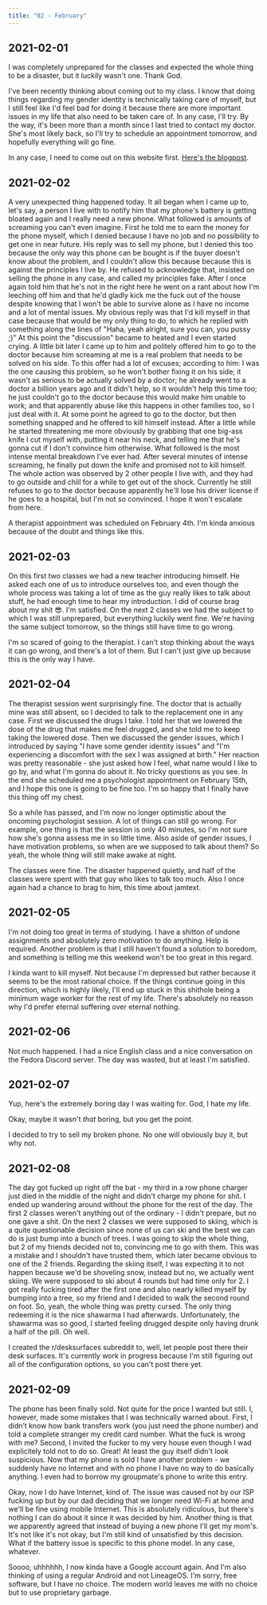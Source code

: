 ```yaml
---
title: "02 - February"
---
```


## 2021-02-01

I was completely unprepared for the classes and expected the whole
thing to be a disaster, but it luckily wasn't one. Thank God.

I've been recently thinking about coming out to my class. I know that
doing things regarding my gender identity is technically taking care
of myself, but I still feel like I'd feel bad for doing it because
there are more important issues in my life that also need to be taken
care of. In any case, I'll try. By the way, it's been more than a
month since I last tried to contact my doctor. She's most likely back,
so I'll try to schedule an appointment tomorrow, and hopefully
everything will go fine.

In any case, I need to come out on this website first. [Here's the
blogpost].

[Here's the blogpost]: /blog/coming-out/

## 2021-02-02

A very unexpected thing happened today. It all began when I came up
to, let's say, a person I live with to notify him that my phone's
battery is getting bloated again and I really need a new phone. What
followed is amounts of screaming you can't even imagine. First he told
me to earn the money for the phone myself, which I denied because I
have no job and no possibility to get one in near future. His reply
was to sell my phone, but I denied this too because the only way this
phone can be bought is if the buyer doesn't know about the problem,
and I couldn't allow this because because this is against the
principles I live by. He refused to acknowledge that, insisted on
selling the phone in any case, and called my principles fake. After I
once again told him that he's not in the right here he went on a rant
about how I'm leeching off him and that he'd gladly kick me the fuck
out of the house despite knowing that I won't be able to survive alone
as I have no income and a lot of mental issues. My obvious reply was
that I'd kill myself in that case because that would be my only thing
to do, to which he replied with something along the lines of "Haha,
yeah alright, sure you can, you pussy ;)" At this point the
"discussion" became to heated and I even started crying. A little bit
later I came up to him and politely offered him to go to the doctor
because him screaming at me is a real problem that needs to be solved
on his side. To this offer had a lot of excuses; according to him: I
was the one causing this problem, so he won't bother fixing it on his
side; it wasn't as serious to be actually solved by a doctor; he
already went to a doctor a billion years ago and it didn't help, so it
wouldn't help this time too; he just couldn't go to the doctor because
this would make him unable to work; and that apparently abuse like
this happens in other families too, so I just deal with it. At some
point he agreed to go to the doctor, but then something snapped and he
offered to kill himself instead. After a little while he started
threatening me more obviously by grabbing that one big-ass knife I cut
myself with, putting it near his neck, and telling me that he's gonna
cut if I don't convince him otherwise. What followed is the most
intense mental breakdown I've ever had. After several minutes of
intense screaming, he finally put down the knife and promised not to
kill himself. The whole action was observed by 2 other people I live
with, and they had to go outside and chill for a while to get out of
the shock. Currently he still refuses to go to the doctor because
apparently he'll lose his driver license if he goes to a hospital, but
I'm not so convinced. I hope it won't escalate from here.

A therapist appointment was scheduled on February 4th. I'm kinda
anxious because of the doubt and things like this.

## 2021-02-03

On this first two classes we had a new teacher introducing himself. He
asked each one of us to introduce ourselves too, and even though the
whole process was taking a lot of time as the guy really likes to talk
about stuff, he had enough time to hear my introduction. I did of
course brag about my shit 😎. I'm satisfied. On the next 2 classes we
had the subject to which I was still unprepared, but everything
luckily went fine. We're having the same subject tomorrow, so the
things still have time to go wrong.

I'm so scared of going to the therapist. I can't stop thinking about
the ways it can go wrong, and there's a lot of them. But I can't just
give up because this is the only way I have.

## 2021-02-04

The therapist session went surprisingly fine. The doctor that is
actually mine was still absent, so I decided to talk to the
replacement one in any case. First we discussed the drugs I take. I
told her that we lowered the dose of the drug that makes me feel
drugged, and she told me to keep taking the lowered dose. Then we
discussed the gender issues, which I introduced by saying "I have some
gender identity issues" and "I'm experiencing a discomfort with the
sex I was assigned at birth." Her reaction was pretty reasonable - she
just asked how I feel, what name would I like to go by, and what I'm
gonna do about it. No tricky questions as you see. In the end she
scheduled me a psychologist appointment on February 15th, and I hope
this one is going to be fine too. I'm so happy that I finally have
this thing off my chest.

So a while has passed, and I'm now no longer optimistic about the
oncoming psychologist session. A lot of things can still go wrong. For
example, one thing is that the session is only 40 minutes, so I'm not
sure how she's gonna assess me in so little time. Also aside of gender
issues, I have motivation problems, so when are we supposed to talk
about them? So yeah, the whole thing will still make awake at night.

The classes were fine. The disaster happened quietly, and half of the
classes were spent with that guy who likes to talk too much. Also I
once again had a chance to brag to him, this time about jamtext.

## 2021-02-05

I'm not doing too great in terms of studying. I have a shitton of
undone assignments and absolutely zero motivation to do anything. Help
is required. Another problem is that I still haven't found a solution
to boredom, and something is telling me this weekend won't be too
great in this regard.

I kinda want to kill myself. Not because I'm depressed but rather
because it seems to be the most rational choice. If the things
continue going in this direction, which is highly likely, I'll end up
stuck in this shithole being a minimum wage worker for the rest of my
life. There's absolutely no reason why I'd prefer eternal suffering
over eternal nothing.

## 2021-02-06

Not much happened. I had a nice English class and a nice conversation
on the Fedora Discord server. The day was wasted, but at least I'm
satisfied.

## 2021-02-07

Yup, here's the extremely boring day I was waiting for. God, I hate my
life.

Okay, maybe it wasn't *that* boring, but you get the point.

I decided to try to sell my broken phone. No one will obviously buy
it, but why not.

## 2021-02-08

The day got fucked up right off the bat - my third in a row phone
charger just died in the middle of the night and didn't charge my
phone for shit. I ended up wandering around without the phone for the
rest of the day. The first 2 classes weren't anything out of the
ordinary - I didn't prepare, but no one gave a shit. On the next 2
classes we were supposed to skiing, which is a quite questionable
decision since none of us can ski and the best we can do is just bump
into a bunch of trees. I was going to skip the whole thing, but 2 of
my friends decided not to, convincing me to go with them. This was a
mistake and I shouldn't have trusted them, which later became obvious
to one of the 2 friends. Regarding the skiing itself, I was expecting
it to not happen because we'd be shoveling snow, instead but no, we
actually went skiing. We were supposed to ski about 4 rounds but had
time only for 2. I got really fucking tired after the first one and
also nearly killed myself by bumping into a tree, so my friend and I
decided to walk the second round on foot. So, yeah, the whole thing
was pretty cursed. The only thing redeeming it is the nice shawarma I
had afterwards. Unfortunately, the shawarma was so good, I started
feeling drugged despite only having drunk a half of the pill. Oh
well.

I created the r/desksurfaces subreddit to, well, let people post there
their desk surfaces. It's currently work in progress because I'm still
figuring out all of the configuration options, so you can't post there
yet.

## 2021-02-09

The phone has been finally sold. Not quite for the price I wanted but
still. I, however, made some mistakes that I was technically warned
about. First, I didn’t know how bank transfers work (you just need the
phone number) and told a complete stranger my credit card number. What
the fuck is wrong with me? Second, I invited the fucker to my very
house even though I wad explicitely told not to do so. Great! At least
the guy itself didn't look suspicious. Now that my phone is sold I
have another problem - we suddenly have no Internet and with no phone
I have no way to do basically anything. I even had to borrow my
groupmate's phone to write this entry.

Okay, now I do have Internet, kind of. The issue was caused not by our
ISP fucking up but by our dad deciding that we longer need Wi-Fi at
home and we'll be fine using mobile Internet. This is absolutely
ridiculous, but there's nothing I can do about it since it was decided
by him. Another thing is that we apparently agreed that instead of
buying a new phone I'll get my mom's. It's not like it's not okay, but
I'm still kind of unsatisfied by this decision. What if the battery
issue is specific to this phone model. In any case, whatever.

Soooo, uhhhhhh, I now kinda have a Google account again. And I'm also
thinking of using a regular Android and not LineageOS. I'm sorry, free
software, but I have no choice. The modern world leaves me with no
choice but to use proprietary garbage.
